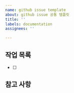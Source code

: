 ```yaml
---
name: github issue template
about: github issue 공통 템플릿
title: ''
labels: documentation
assignees: ''

---
```


## 작업 목록
- [ ]

## 참고 사항
